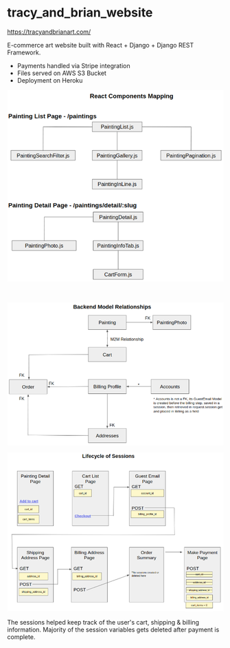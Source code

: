 # tracy_and_brian_website

https://tracyandbrianart.com/

E-commerce art website built with React + Django + Django REST Framework. 

- Payments handled via Stripe integration 
- Files served on AWS S3 Bucket
- Deployment on Heroku



![GitHub Logo](Exhibits/react_components_mapping.png)

<br/>

![GitHub Logo](Exhibits/backend_model_relationships.png)



![GitHub Logo](Exhibits/session_lifecycle.png)

The sessions helped keep track of the user's cart, shipping & billing information. Majority of the session variables gets deleted after payment is complete.
